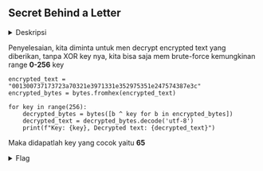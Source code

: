 ## Secret Behind a Letter

<details>
  <summary>Deskripsi</summary>
  
  > Vonny and Zee were having a treasure hunt game until they realized that one of the clues was a not alike the other clues as it has a random text written on the clue. <br>
  > The clue was "001300737173723a70321e3971331e352975351e247574387e3c". <br>
  > Help them to find what the hidden clue means! <br>
  > Author: L e n s#1048
  
</details>

Penyelesaian, kita diminta untuk men decrypt encrypted text yang diberikan, tanpa XOR key nya, kita bisa saja mem brute-force kemungkinan range **0-256** key

```python3
encrypted_text = "001300737173723a70321e3971331e352975351e247574387e3c"
encrypted_bytes = bytes.fromhex(encrypted_text)

for key in range(256):
    decrypted_bytes = bytes([b ^ key for b in encrypted_bytes])
    decrypted_text = decrypted_bytes.decode('utf-8')
    print(f"Key: {key}, Decrypted text: {decrypted_text}")
```

Maka didapatlah key yang cocok yaitu **65**

<details>
  <summary>Flag</summary>
  
  > `ARA2023{1s_x0r_th4t_e45y?}`
  
</details>
